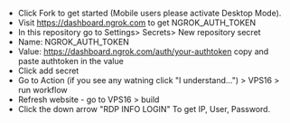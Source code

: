 + Click Fork to get started (Mobile users please activate Desktop Mode).
+ Visit https://dashboard.ngrok.com to get NGROK_AUTH_TOKEN
+ In this repository go to Settings> Secrets> New repository secret
+ Name: NGROK_AUTH_TOKEN
+ Value: https://dashboard.ngrok.com/auth/your-authtoken copy and paste authtoken in the value
+ Click add secret
+ Go to Action (if you see any watning click "I understand...") > VPS16 > run workflow
+ Refresh website - go to VPS16 > build
+ Click the down arrow "RDP INFO LOGIN" To get IP, User, Password.
